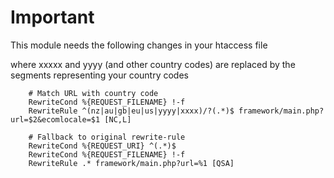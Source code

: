 # Important

This module needs the following changes in your htaccess file

where xxxxx and yyyy (and other country codes) are replaced by the segments representing your country codes

```.htaccess
    # Match URL with country code
    RewriteCond %{REQUEST_FILENAME} !-f
    RewriteRule ^(nz|au|gb|eu|us|yyyy|xxxx)/?(.*)$ framework/main.php?url=$2&ecomlocale=$1 [NC,L]

    # Fallback to original rewrite-rule
    RewriteCond %{REQUEST_URI} ^(.*)$
    RewriteCond %{REQUEST_FILENAME} !-f
    RewriteRule .* framework/main.php?url=%1 [QSA]
```
